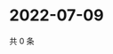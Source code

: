 # 2022-07-09

共 0 条

<!-- BEGIN WEIBO -->
<!-- 最后更新时间 Sat Jul 09 2022 22:00:58 GMT+0800 (China Standard Time) -->

<!-- END WEIBO -->
